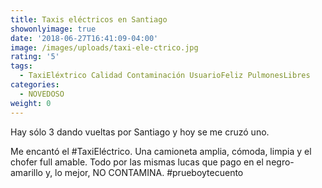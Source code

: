 ```yaml
---
title: Taxis eléctricos en Santiago
showonlyimage: true
date: '2018-06-27T16:41:09-04:00'
image: /images/uploads/taxi-ele-ctrico.jpg
rating: '5'
tags:
  - TaxiEléxtrico Calidad Contaminación UsuarioFeliz PulmonesLibres
categories:
  - NOVEDOSO
weight: 0
---
```

Hay sólo 3 dando vueltas por Santiago y hoy se me cruzó uno.

<!--more-->

Me encantó el #TaxiEléctrico. Una camioneta amplia, cómoda, limpia y el chofer full amable. Todo por las mismas lucas que pago en el negro-amarillo y, lo mejor, NO CONTAMINA. #prueboytecuento
